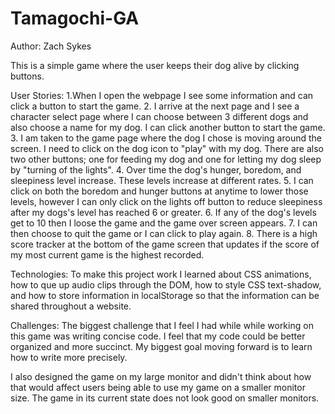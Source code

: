 # Tamagochi-GA
Author: Zach Sykes 

This is a simple game where the user keeps their dog alive by clicking buttons.

User Stories: 
1.When I open the webpage I see some information and can click a button to start the game. 
2. I arrive at the next page and I see a character select page where I can choose between 3 different dogs and also choose a name for my dog. I can click another button to start the game.
3. I am taken to the game page where the dog I chose is moving around the screen. I need to click on the dog icon to "play" with my dog. There are also two other buttons; one for feeding my dog and one for letting my dog sleep by "turning of the lights".
4. Over time the dog's hunger, boredom, and sleepiness level increase. These levels increase at different rates. 
5. I can click on both the boredom and hunger buttons at anytime to lower those levels, however I can only click on the lights off button to reduce sleepiness after my dogs's level has reached 6 or greater. 
6. If any of the dog's levels get to 10 then I loose the game and the game over screen appears. 
7. I can then choose to quit the game or I can click to play again. 
8. There is a high score tracker at the bottom of the game screen that updates if the score of my most current game is the highest recorded. 

Technologies: 
To make this project work I learned about CSS animations, how to que up audio clips through the DOM, how to style CSS text-shadow, and how to store information in localStorage so that the information can be shared throughout a website. 

Challenges: 
The biggest challenge that I feel I had while while working on this game was writing concise code. I feel that my code could be better organized and more succinct. My biggest goal moving forward is to learn how to write more precisely.

I also designed the game on my large monitor and didn't think about how that would affect users being able to use my game on a smaller monitor size. The game in its current state does not look good on smaller monitors. 
